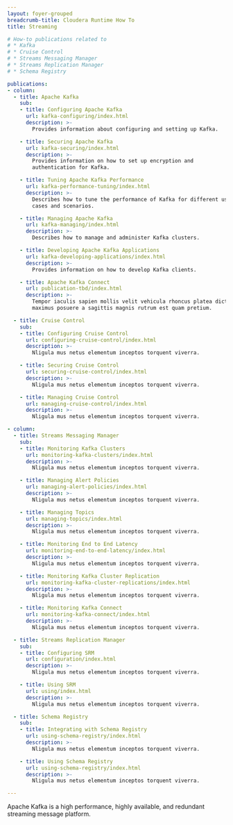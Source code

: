 ```yaml
---
layout: foyer-grouped
breadcrumb-title: Cloudera Runtime How To
title: Streaming

# How-to publications related to
# * Kafka
# * Cruise Control
# * Streams Messaging Manager
# * Streams Replication Manager
# * Schema Registry

publications:
- column:
  - title: Apache Kafka
    sub:
    - title: Configuring Apache Kafka
      url: kafka-configuring/index.html
      description: >-
        Provides information about configuring and setting up Kafka.

    - title: Securing Apache Kafka
      url: kafka-securing/index.html
      description: >-
        Provides information on how to set up encryption and
        authentication for Kafka.

    - title: Tuning Apache Kafka Performance
      url: kafka-performance-tuning/index.html
      description: >-
        Describes how to tune the performance of Kafka for different use
        cases and scenarios.

    - title: Managing Apache Kafka
      url: kafka-managing/index.html
      description: >-
        Describes how to manage and administer Kafka clusters.

    - title: Developing Apache Kafka Applications
      url: kafka-developing-applications/index.html
      description: >-
        Provides information on how to develop Kafka clients.

    - title: Apache Kafka Connect
      url: publication-tbd/index.html
      description: >-
        Tempor iaculis sapien mollis velit vehicula rhoncus platea dictum,
        maximus posuere a sagittis magnis rutrum est quam pretium.

  - title: Cruise Control
    sub:
    - title: Configuring Cruise Control
      url: configuring-cruise-control/index.html
      description: >-
        Nligula mus netus elementum inceptos torquent viverra.

    - title: Securing Cruise Control
      url: securing-cruise-control/index.html
      description: >-
        Nligula mus netus elementum inceptos torquent viverra.

    - title: Managing Cruise Control
      url: managing-cruise-control/index.html
      description: >-
        Nligula mus netus elementum inceptos torquent viverra.

- column:
  - title: Streams Messaging Manager
    sub:
    - title: Monitoring Kafka Clusters
      url: monitoring-kafka-clusters/index.html
      description: >-
        Nligula mus netus elementum inceptos torquent viverra.

    - title: Managing Alert Policies
      url: managing-alert-policies/index.html
      description: >-
        Nligula mus netus elementum inceptos torquent viverra.

    - title: Managing Topics
      url: managing-topics/index.html
      description: >-
        Nligula mus netus elementum inceptos torquent viverra.

    - title: Monitoring End to End Latency
      url: monitoring-end-to-end-latency/index.html
      description: >-
        Nligula mus netus elementum inceptos torquent viverra.

    - title: Monitoring Kafka Cluster Replication
      url: monitoring-kafka-cluster-replications/index.html
      description: >-
        Nligula mus netus elementum inceptos torquent viverra.

    - title: Monitoring Kafka Connect
      url: monitoring-kafka-connect/index.html
      description: >-
        Nligula mus netus elementum inceptos torquent viverra.

  - title: Streams Replication Manager
    sub:
    - title: Configuring SRM
      url: configuration/index.html
      description: >-
        Nligula mus netus elementum inceptos torquent viverra.

    - title: Using SRM
      url: using/index.html
      description: >-
        Nligula mus netus elementum inceptos torquent viverra.

  - title: Schema Registry
    sub:
    - title: Integrating with Schema Registry
      url: using-schema-registry/index.html
      description: >-
        Nligula mus netus elementum inceptos torquent viverra.

    - title: Using Schema Registry
      url: using-schema-registry/index.html
      description: >-
        Nligula mus netus elementum inceptos torquent viverra.

---
```


Apache Kafka is a high performance, highly available, and redundant
streaming message platform.
